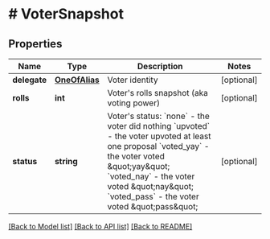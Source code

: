 # # VoterSnapshot

## Properties

Name | Type | Description | Notes
------------ | ------------- | ------------- | -------------
**delegate** | [**OneOfAlias**](OneOfAlias.md) | Voter identity | [optional]
**rolls** | **int** | Voter&#39;s rolls snapshot (aka voting power) | [optional]
**status** | **string** | Voter&#39;s status: &#x60;none&#x60; - the voter did nothing &#x60;upvoted&#x60; - the voter upvoted at least one proposal &#x60;voted_yay&#x60; - the voter voted \&quot;yay\&quot; &#x60;voted_nay&#x60; - the voter voted \&quot;nay\&quot; &#x60;voted_pass&#x60; - the voter voted \&quot;pass\&quot; | [optional]

[[Back to Model list]](../../README.md#models) [[Back to API list]](../../README.md#endpoints) [[Back to README]](../../README.md)
